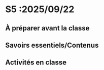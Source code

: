 # S5 :<!-- varexp:begin S5 -->2025/09/22<!-- varexp:end --> 

## À préparer avant la classe


## Savoirs essentiels/Contenus


## Activités en classe

